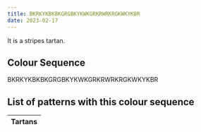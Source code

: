 ```yaml
---
title: BKRKYKBKBKGRGBKYKWKGRKRWRKRGKWKYKBR
date: 2023-02-17
---
```

<no value>

It is a <no value> stripes tartan.


## Colour Sequence
BKRKYKBKBKGRGBKYKWKGRKRWRKRGKWKYKBR

## List of patterns with this colour sequence

| Tartans |
|---------------|
